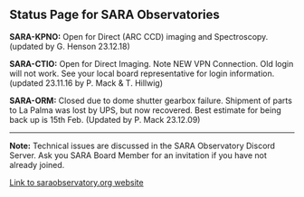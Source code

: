 ## Status Page for SARA Observatories

**SARA-KPNO:** Open for Direct (ARC CCD) imaging and Spectroscopy.  (updated by G. Henson 23.12.18)
  
**SARA-CTIO:** Open for Direct Imaging.  Note NEW VPN Connection. Old login will not work. See your local board representative for login information. (updated 23.11.16 by P. Mack & T. Hillwig)

**SARA-ORM:**  Closed due to dome shutter gearbox failure. Shipment of parts to La Palma was lost by UPS, but now recovered.  Best estimate for being back up is 15th Feb. (Updated by P. Mack 23.12.09)

---

**Note:** Technical issues are discussed in the SARA Observatory Discord Server.  Ask you SARA Board Member for an invitation if you have not already joined.

[Link to saraobservatory.org website](https://saraobservatory.org)
